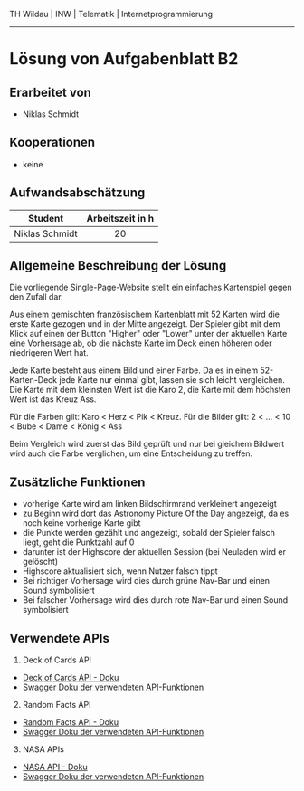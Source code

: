 TH Wildau | INW | Telematik | Internetprogrammierung

---

Lösung von Aufgabenblatt B2
===========================

Erarbeitet von
--------------

- Niklas Schmidt

Kooperationen
-------------

- keine

Aufwandsabschätzung
-------------------

| Student         | Arbeitszeit in h |
| --------------- |:----------------:|
| Niklas Schmidt  | 20               |

Allgemeine Beschreibung der Lösung
----------------------------------

Die vorliegende Single-Page-Website stellt ein einfaches Kartenspiel gegen den Zufall dar.

Aus einem gemischten französischem Kartenblatt mit 52 Karten wird die erste Karte gezogen und in der Mitte angezeigt. 
Der Spieler gibt mit dem Klick auf einen der Button "Higher" oder "Lower" unter der aktuellen Karte eine Vorhersage ab, ob die nächste Karte im Deck einen höheren oder niedrigeren Wert hat.

Jede Karte besteht aus einem Bild und einer Farbe.
Da es in einem 52-Karten-Deck jede Karte nur einmal gibt, lassen sie sich leicht vergleichen. Die Karte mit dem kleinsten Wert ist die Karo 2, die Karte mit dem höchsten Wert ist das Kreuz Ass.

Für die Farben gilt: Karo < Herz < Pik < Kreuz.
Für die Bilder gilt: 2 < ... < 10 < Bube < Dame < König < Ass

Beim Vergleich wird zuerst das Bild geprüft und nur bei gleichem Bildwert wird auch die Farbe verglichen, um eine Entscheidung zu treffen.

Zusätzliche Funktionen
----------------------

- vorherige Karte wird am linken Bildschirmrand verkleinert angezeigt
- zu Beginn wird dort das Astronomy Picture Of the Day angezeigt, da es noch keine vorherige Karte gibt
- die Punkte werden gezählt und angezeigt, sobald der Spieler falsch liegt, geht die Punktzahl auf 0
- darunter ist der Highscore der aktuellen Session (bei Neuladen wird er gelöscht)
- Highscore aktualisiert sich, wenn Nutzer falsch tippt
- Bei richtiger Vorhersage wird dies durch grüne Nav-Bar und einen Sound symbolisiert
- Bei falscher Vorhersage wird dies durch rote Nav-Bar und einen Sound symbolisiert

Verwendete APIs
---------------

1. Deck of Cards API
- [Deck of Cards API - Doku](https://deckofcardsapi.com/)
- [Swagger Doku der verwendeten API-Funktionen](https://app.swaggerhub.com/apis/niklas.schmidt/deck_of_cards/1.0.0)
2. Random Facts API
- [Random Facts API - Doku](https://api-ninjas.com/api/facts)
- [Swagger Doku der verwendeten API-Funktionen](https://app.swaggerhub.com/apis/niklas.schmidt/deck_of_cards/1.0.0)
3. NASA APIs
- [NASA API - Doku](https://api.nasa.gov/index.html)
- [Swagger Doku der verwendeten API-Funktionen](https://app.swaggerhub.com/apis/niklas.schmidt/deck_of_cards/1.0.0)
